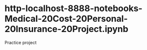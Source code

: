 # http-localhost-8888-notebooks-Medical-20Cost-20Personal-20Insurance-20Project.ipynb
Practice project
